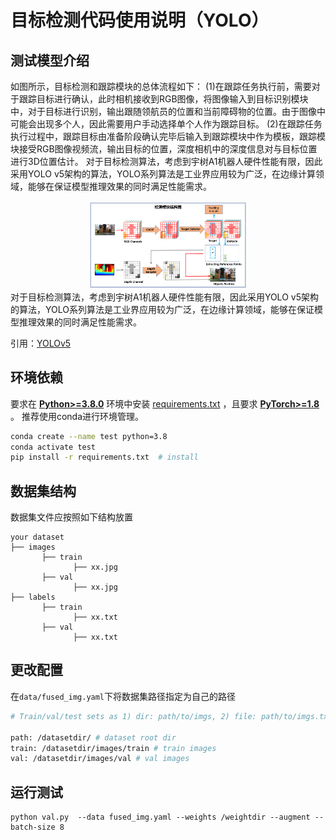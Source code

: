 # 目标检测代码使用说明（YOLO）
## 测试模型介绍
如图所示，目标检测和跟踪模块的总体流程如下：
(1)在跟踪任务执行前，需要对于跟踪目标进行确认，此时相机接收到RGB图像，将图像输入到目标识别模块中，对于目标进行识别，输出跟随领航员的位置和当前障碍物的位置。由于图像中可能会出现多个人，因此需要用户手动选择单个人作为跟踪目标。
(2)在跟踪任务执行过程中，跟踪目标由准备阶段确认完毕后输入到跟踪模块中作为模板，跟踪模块接受RGB图像视频流，输出目标的位置，深度相机中的深度信息对与目标位置进行3D位置估计。
对于目标检测算法，考虑到宇树A1机器人硬件性能有限，因此采用YOLO v5架构的算法，YOLO系列算法是工业界应用较为广泛，在边缘计算领域，能够在保证模型推理效果的同时满足性能需求。
<div align=center>  <img src=".\YOLO\images\1.png" width=50%> </div>
对于目标检测算法，考虑到宇树A1机器人硬件性能有限，因此采用YOLO v5架构的算法，YOLO系列算法是工业界应用较为广泛，在边缘计算领域，能够在保证模型推理效果的同时满足性能需求。

引用：[YOLOv5](https://github.com/ultralytics/yolov5)

## 环境依赖
要求在 [**Python>=3.8.0**](https://www.python.org/) 环境中安装 [requirements.txt](https://github.com/ultralytics/yolov5/blob/master/requirements.txt) ，且要求 [**PyTorch>=1.8**](https://pytorch.org/get-started/locally/) 。
推荐使用conda进行环境管理。
```bash
conda create --name test python=3.8
conda activate test
pip install -r requirements.txt  # install
```
## 数据集结构
数据集文件应按照如下结构放置
```
your dataset 
├── images      
       ├── train          
              ├── xx.jpg     
       ├── val         
              ├── xx.jpg  
├── labels      
       ├── train          
              ├── xx.txt     
       ├── val         
              ├── xx.txt  
```
## 更改配置
在```data/fused_img.yaml```下将数据集路径指定为自己的路径
```bash
# Train/val/test sets as 1) dir: path/to/imgs, 2) file: path/to/imgs.txt, or 3) list: [path/to/imgs1, path/to/imgs2, ..]

path: /datasetdir/ # dataset root dir
train: /datasetdir/images/train # train images 
val: /datasetdir/images/val # val images 
```
## 运行测试
```
python val.py  --data fused_img.yaml --weights /weightdir --augment --batch-size 8
```